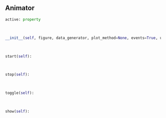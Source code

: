 ## <a id="McUtils.Plots.Interactive.Animator">Animator</a>


```python
active: property
```
<a id="McUtils.Plots.Interactive.Animator.__init__">&nbsp;</a>
```python
__init__(self, figure, data_generator, plot_method=None, events=True, update=False, **anim_ops): 
```

<a id="McUtils.Plots.Interactive.Animator.start">&nbsp;</a>
```python
start(self): 
```

<a id="McUtils.Plots.Interactive.Animator.stop">&nbsp;</a>
```python
stop(self): 
```

<a id="McUtils.Plots.Interactive.Animator.toggle">&nbsp;</a>
```python
toggle(self): 
```

<a id="McUtils.Plots.Interactive.Animator.show">&nbsp;</a>
```python
show(self): 
```

